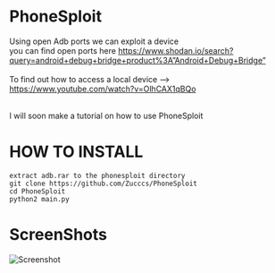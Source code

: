 # PhoneSploit 
Using open Adb ports we can exploit a device
<br> you can find open ports here https://www.shodan.io/search?query=android+debug+bridge+product%3A”Android+Debug+Bridge”
<br>
<br> To find out how to access a local device --> https://www.youtube.com/watch?v=OlhCAX1qBQo

<br> I will soon make a tutorial on how to use PhoneSploit

# HOW TO INSTALL
```
extract adb.rar to the phonesploit directory 
git clone https://github.com/Zucccs/PhoneSploit
cd PhoneSploit
python2 main.py
```

# ScreenShots
![Screenshot](Screenshot.png)
